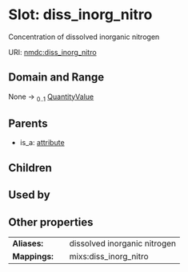 
# Slot: diss_inorg_nitro


Concentration of dissolved inorganic nitrogen

URI: [nmdc:diss_inorg_nitro](https://microbiomedata/meta/diss_inorg_nitro)


## Domain and Range

None &#8594;  <sub>0..1</sub> [QuantityValue](QuantityValue.md)

## Parents

 *  is_a: [attribute](attribute.md)

## Children


## Used by


## Other properties

|  |  |  |
| --- | --- | --- |
| **Aliases:** | | dissolved inorganic nitrogen |
| **Mappings:** | | mixs:diss_inorg_nitro |

